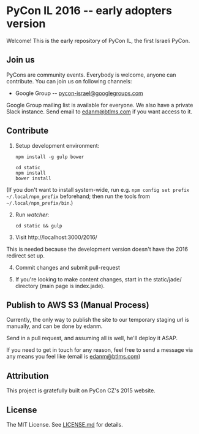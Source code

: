 <!-- [![Circle CI](https://circleci.com/gh/pyvec/cz.pycon.org-2015.svg?style=svg)](https://circleci.com/gh/pyvec/cz.pycon.org-2015) -->

PyCon IL 2016 -- early adopters version
=======================================

<!-- Welcome! It's really going to happen this year. The Czech PyCon, local Python conference for anyone interested in Python programming language. -->
Welcome! This is the early repository of PyCon IL, the first Israeli PyCon.

Join us
-------

PyCons are community events. Everybody is welcome, anyone can contribute. You can join us on following channels:

- Google Group -- [pycon-israel@googlegroups.com](https://groups.google.com/forum/#!forum/pycon-israel)

Google Group mailing list is available for everyone. 
We also have a private Slack instance. Send email to edanm@btlms.com if you want access to it.

Contribute
----------

1. Setup development environment:

    ```
    npm install -g gulp bower

    cd static
    npm install
    bower install
    ```

  (If you don't want to install system-wide, run e.g. `npm config set prefix ~/.local/npm_prefix` beforehand; then run the tools from `~/.local/npm_prefix/bin`.)

2. Run *watcher*:

    ```
    cd static && gulp
    ```

3. Visit http://localhost:3000/2016/

 This is needed because the development version doesn't have the 2016 redirect set up.

4. Commit changes and submit pull-request

5. If you're looking to make content changes, start in the
   static/jade/ directory (main page is index.jade). 

Publish to AWS S3 (Manual Process)
------------------------------------------

Currently, the only way to publish the site to our temporary staging url is
manually, and can be done by edanm.

Send in a pull request, and assuming all is well, he'll deploy it ASAP.

If you need to get in touch for any reason, feel free to send a message via
any means you feel like (email is edanm@btlms.com)


Attribution 
------------

This project is gratefully built on PyCon CZ's 2015 website.

License
-------
The MIT License. See [LICENSE.md](LICENSE.md) for details.
